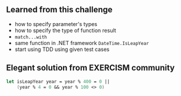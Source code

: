 ## Learned from this challenge

- how to specify parameter's types
- how to specify the type of function result
- ```match...with```
- same function in .NET framework ```DateTime.IsLeapYear```
- start using TDD using given test cases

## Elegant solution from EXERCISM community

```fsharp
let isLeapYear year = year % 400 = 0 ||
    (year % 4 = 0 && year % 100 <> 0)
```

